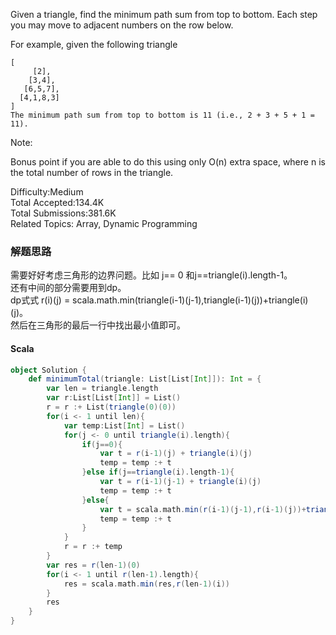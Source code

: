 Given a triangle, find the minimum path sum from top to bottom. Each step you may move to adjacent numbers on the row below.

For example, given the following triangle
```
[
     [2],
    [3,4],
   [6,5,7],
  [4,1,8,3]
]
The minimum path sum from top to bottom is 11 (i.e., 2 + 3 + 5 + 1 = 11).
```
Note:

Bonus point if you are able to do this using only O(n) extra space, where n is the total number of rows in the triangle.

Difficulty:Medium  
Total Accepted:134.4K    
Total Submissions:381.6K  
Related Topics: Array, Dynamic Programming

### 解题思路
需要好好考虑三角形的边界问题。比如 j== 0 和j==triangle(i).length-1。  
还有中间的部分需要用到dp。  
dp式式 r(i)(j) = scala.math.min(triangle(i-1)(j-1),triangle(i-1)(j))+triangle(i)(j)。  
然后在三角形的最后一行中找出最小值即可。
#### Scala
```scala
object Solution {
    def minimumTotal(triangle: List[List[Int]]): Int = {
        var len = triangle.length
        var r:List[List[Int]] = List()
        r = r :+ List(triangle(0)(0))
        for(i <- 1 until len){
            var temp:List[Int] = List()
            for(j <- 0 until triangle(i).length){
                if(j==0){
                    var t = r(i-1)(j) + triangle(i)(j)
                    temp = temp :+ t
                }else if(j==triangle(i).length-1){
                    var t = r(i-1)(j-1) + triangle(i)(j)
                    temp = temp :+ t
                }else{
                    var t = scala.math.min(r(i-1)(j-1),r(i-1)(j))+triangle(i)(j)
                    temp = temp :+ t
                }
            }
            r = r :+ temp
        }
        var res = r(len-1)(0)
        for(i <- 1 until r(len-1).length){
            res = scala.math.min(res,r(len-1)(i))
        }
        res
    }
}
```